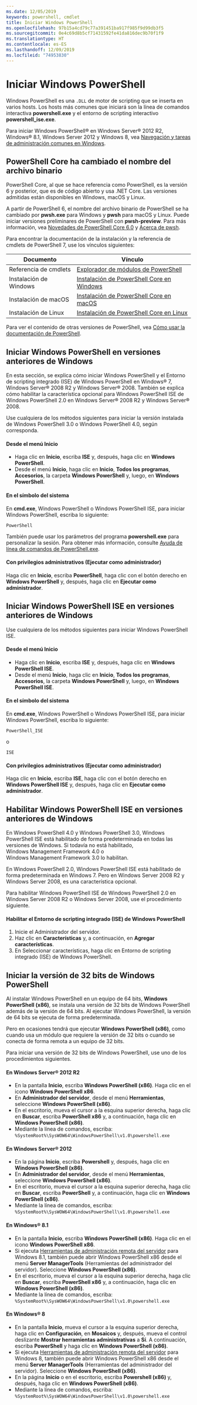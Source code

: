 ```yaml
---
ms.date: 12/05/2019
keywords: powershell, cmdlet
title: Iniciar Windows PowerShell
ms.openlocfilehash: 97b15a4cd79c77a391451ba917f985f9d99db3f5
ms.sourcegitcommit: 0e4c69d8b5cf71431592fe41da816dec9b70f1f9
ms.translationtype: HT
ms.contentlocale: es-ES
ms.lasthandoff: 12/09/2019
ms.locfileid: "74953830"
---
```

# <a name="starting-windows-powershell"></a>Iniciar Windows PowerShell

Windows PowerShell es una `.DLL` de motor de scripting que se inserta en varios hosts. Los hosts más comunes que iniciará son la línea de comandos interactiva **powershell.exe** y el entorno de scripting interactivo **powershell_ise.exe**.

Para iniciar Windows PowerShell® en Windows Server® 2012 R2, Windows® 8.1, Windows Server 2012 y Windows 8, vea [Navegación y tareas de administración comunes en Windows](/previous-versions/windows/it-pro/windows-server-2012-R2-and-2012/hh831491(v=ws.11)).

## <a name="powershell-core-has-renamed-binary"></a>PowerShell Core ha cambiado el nombre del archivo binario

PowerShell Core, al que se hace referencia como PowerShell, es la versión 6 y posterior, que es de código abierto y usa .NET Core. Las versiones admitidas están disponibles en Windows, macOS y Linux.

A partir de PowerShell 6, el nombre del archivo binario de PowerShell se ha cambiado por **pwsh.exe** para Windows y **pwsh** para macOS y Linux. Puede iniciar versiones preliminares de PowerShell con **pwsh-preview**. Para más información, vea [Novedades de PowerShell Core 6.0](/powershell/scripting/whats-new/what-s-new-in-powershell-core-60#renamed-powershellexe-to-pwshexe) y [Acerca de pwsh](/powershell/module/microsoft.powershell.core/about/about_pwsh?view=powershell-7).

Para encontrar la documentación de la instalación y la referencia de cmdlets de PowerShell 7, use los vínculos siguientes:

| Documento | Vínculo |
| ----- | ----- |
| Referencia de cmdlets | [Explorador de módulos de PowerShell](/powershell/module/?view=powershell-7) |
| Instalación de Windows | [Instalación de PowerShell Core en Windows](/powershell/scripting/install/installing-powershell-core-on-windows?view=powershell-7) |
| Instalación de macOS | [Instalación de PowerShell Core en macOS](/powershell/scripting/install/installing-powershell-core-on-macos?view=powershell-7) |
| Instalación de Linux | [Instalación de PowerShell Core en Linux](/powershell/scripting/install/installing-powershell-core-on-linux?view=powershell-7) |

Para ver el contenido de otras versiones de PowerShell, vea [Cómo usar la documentación de PowerShell](../how-to-use-docs.md).

## <a name="how-to-start-windows-powershell-on-earlier-versions-of-windows"></a>Iniciar Windows PowerShell en versiones anteriores de Windows

En esta sección, se explica cómo iniciar Windows PowerShell y el Entorno de scripting integrado (ISE) de Windows PowerShell en Windows® 7, Windows Server® 2008 R2 y Windows Server® 2008. También se explica cómo habilitar la característica opcional para Windows PowerShell ISE de Windows PowerShell 2.0 en Windows Server® 2008 R2 y Windows Server® 2008.

Use cualquiera de los métodos siguientes para iniciar la versión instalada de Windows PowerShell 3.0 o Windows PowerShell 4.0, según corresponda.

#### <a name="from-the-start-menu"></a>Desde el menú Inicio

- Haga clic en **Inicio**, escriba **ISE** y, después, haga clic en **Windows PowerShell**.
- Desde el menú **Inicio**, haga clic en **Inicio**, **Todos los programas**, **Accesorios**, la carpeta **Windows PowerShell** y, luego, en **Windows PowerShell**.

#### <a name="at-the-command-prompt"></a>En el símbolo del sistema

En **cmd.exe**, Windows PowerShell o Windows PowerShell ISE, para iniciar Windows PowerShell, escriba lo siguiente:

```
PowerShell
```

También puede usar los parámetros del programa **powershell.exe** para personalizar la sesión. Para obtener más información, consulte [Ayuda de línea de comandos de PowerShell.exe](../core-powershell/console/PowerShell.exe-Command-Line-Help.md).

#### <a name="with-administrative-privileges-run-as-administrator"></a>Con privilegios administrativos (Ejecutar como administrador)

Haga clic en **Inicio**, escriba **PowerShell**, haga clic con el botón derecho en **Windows PowerShell** y, después, haga clic en **Ejecutar como administrador**.

## <a name="how-to-start-windows-powershell-ise-on-earlier-releases-of-windows"></a>Iniciar Windows PowerShell ISE en versiones anteriores de Windows

Use cualquiera de los métodos siguientes para iniciar Windows PowerShell ISE.

#### <a name="from-the-start-menu"></a>Desde el menú Inicio

- Haga clic en **Inicio**, escriba **ISE** y, después, haga clic en **Windows PowerShell ISE**.
- Desde el menú **Inicio**, haga clic en **Inicio**, **Todos los programas**, **Accesorios**, la carpeta **Windows PowerShell** y, luego, en **Windows PowerShell ISE**.

#### <a name="at-the-command-prompt"></a>En el símbolo del sistema

En **cmd.exe**, Windows PowerShell o Windows PowerShell ISE, para iniciar Windows PowerShell, escriba lo siguiente:

```
PowerShell_ISE
```

o

```
ISE
```

#### <a name="with-administrative-privileges-run-as-administrator"></a>Con privilegios administrativos (Ejecutar como administrador)

Haga clic en **Inicio**, escriba **ISE**, haga clic con el botón derecho en **Windows PowerShell ISE** y, después, haga clic en **Ejecutar como administrador**.

## <a name="how-to-enable-windows-powershell-ise-on-earlier-releases-of-windows"></a>Habilitar Windows PowerShell ISE en versiones anteriores de Windows

En Windows PowerShell 4.0 y Windows PowerShell 3.0, Windows PowerShell ISE está habilitado de forma predeterminada en todas las versiones de Windows. Si todavía no está habilitado, Windows Management Framework 4.0 o Windows Management Framework 3.0 lo habilitan.

En Windows PowerShell 2.0, Windows PowerShell ISE está habilitado de forma predeterminada en Windows 7. Pero en Windows Server 2008 R2 y Windows Server 2008, es una característica opcional.

Para habilitar Windows PowerShell ISE de Windows PowerShell 2.0 en Windows Server 2008 R2 o Windows Server 2008, use el procedimiento siguiente.

#### <a name="to-enable-windows-powershell-integrated-scripting-environment-ise"></a>Habilitar el Entorno de scripting integrado (ISE) de Windows PowerShell

1. Inicie el Administrador del servidor.
2. Haz clic en **Características** y, a continuación, en **Agregar características**.
3. En Seleccionar características, haga clic en Entorno de scripting integrado (ISE) de Windows PowerShell.

## <a name="starting-the-32-bit-version-of-windows-powershell"></a>Iniciar la versión de 32 bits de Windows PowerShell

Al instalar Windows PowerShell en un equipo de 64 bits, **Windows PowerShell (x86)**, se instala una versión de 32 bits de Windows PowerShell además de la versión de 64 bits. Al ejecutar Windows PowerShell, la versión de 64 bits se ejecuta de forma predeterminada.

Pero en ocasiones tendrá que ejecutar **Windows PowerShell (x86)**, como cuando usa un módulo que requiere la versión de 32 bits o cuando se conecta de forma remota a un equipo de 32 bits.

Para iniciar una versión de 32 bits de Windows PowerShell, use uno de los procedimientos siguientes.

#### <a name="in-windows-server-2012-r2"></a>En Windows Server® 2012 R2

- En la pantalla **Inicio**, escriba **Windows PowerShell (x86)**. Haga clic en el icono **Windows PowerShell x86**.
- En **Administrador del servidor**, desde el menú **Herramientas**, seleccione **Windows PowerShell (x86)**.
- En el escritorio, mueva el cursor a la esquina superior derecha, haga clic en **Buscar**, escriba **PowerShell x86** y, a continuación, haga clic en **Windows PowerShell (x86)**.
- Mediante la línea de comandos, escriba: `%SystemRoot%\SysWOW64\WindowsPowerShell\v1.0\powershell.exe`

#### <a name="in-windows-server-2012"></a>En Windows Server® 2012

- En la página **Inicio**, escriba **Powershell** y, después, haga clic en **Windows PowerShell (x86)**.
- En **Administrador del servidor**, desde el menú **Herramientas**, seleccione **Windows PowerShell (x86)**.
- En el escritorio, mueva el cursor a la esquina superior derecha, haga clic en **Buscar**, escriba **PowerShell** y, a continuación, haga clic en **Windows PowerShell (x86)**.
- Mediante la línea de comandos, escriba: `%SystemRoot%\SysWOW64\WindowsPowerShell\v1.0\powershell.exe`

#### <a name="in-windows-81"></a>En Windows® 8.1

- En la pantalla **Inicio**, escriba **Windows PowerShell (x86)**. Haga clic en el icono **Windows PowerShell x86**.
- Si ejecuta [Herramientas de administración remota del servidor](https://go.microsoft.com/fwlink/?LinkID=304145) para Windows 8.1, también puede abrir Windows PowerShell x86 desde el menú **Server ManagerTools** (Herramientas del administrador del servidor). Seleccione **Windows PowerShell (x86)**.
- En el escritorio, mueva el cursor a la esquina superior derecha, haga clic en **Buscar**, escriba **PowerShell x86** y, a continuación, haga clic en **Windows PowerShell (x86)**.
- Mediante la línea de comandos, escriba: `%SystemRoot%\SysWOW64\WindowsPowerShell\v1.0\powershell.exe`

#### <a name="in-windows-8"></a>En Windows® 8

- En la pantalla **Inicio**, mueva el cursor a la esquina superior derecha, haga clic en **Configuración**, en **Mosaicos** y, después, mueva el control deslizante **Mostrar herramientas administrativas** a **Sí**. A continuación, escriba **PowerShell** y haga clic en **Windows PowerShell (x86)**.
- Si ejecuta [Herramientas de administración remota del servidor](https://www.microsoft.com/download/details.aspx?id=28972) para Windows 8, también puede abrir Windows PowerShell x86 desde el menú **Server ManagerTools** (Herramientas del administrador del servidor). Seleccione **Windows PowerShell (x86)**.
- En la página **Inicio** o en el escritorio, escriba **Powershell (x86)** y, después, haga clic en **Windows PowerShell (x86)**.
- Mediante la línea de comandos, escriba: `%SystemRoot%\SysWOW64\WindowsPowerShell\v1.0\powershell.exe`
